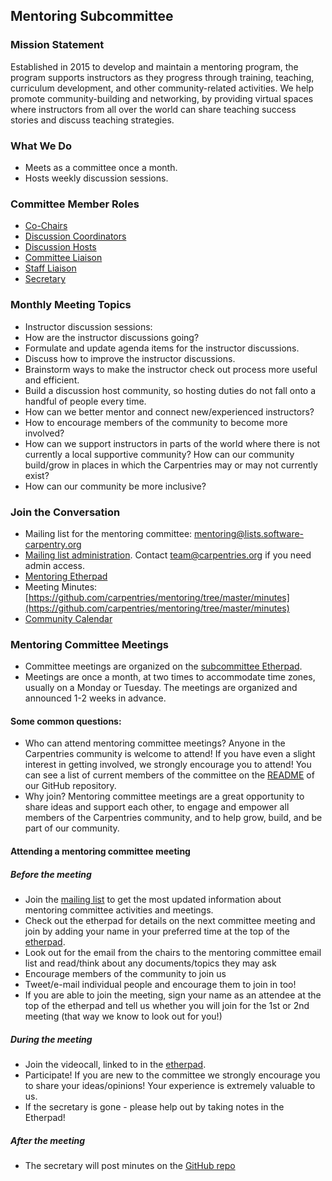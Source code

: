 ## Mentoring Subcommittee

### Mission Statement
Established in 2015 to develop and maintain a mentoring program, the program supports instructors as they progress through training, teaching, curriculum development, and other community-related activities. We help promote community-building and networking, by providing virtual spaces where instructors from all over the world can share teaching success stories and discuss teaching strategies.

### What We Do
* Meets as a committee once a month.
* Hosts weekly discussion sessions.

### Committee Member Roles

- [Co-Chairs](mentoring-subcommittee-roles.html#co-chairs)
- [Discussion Coordinators](mentoring-subcommittee-roles.html#discussion-session-coordinators)
- [Discussion Hosts](mentoring-subcommittee-roles.html#discussion-hosts)
- [Committee Liaison](mentoring-subcommittee-roles.html#committee-liaisons)
- [Staff Liaison](mentoring-subcommittee-roles.html#staff-liaison)
- [Secretary](mentoring-subcommittee-roles.html#secretary)

### Monthly Meeting Topics
* Instructor discussion sessions:
* How are the instructor discussions going?
* Formulate and update agenda items for the instructor discussions.
* Discuss how to improve the instructor discussions.
* Brainstorm ways to make the instructor check out process more useful and efficient.
* Build a discussion host community, so hosting duties do not fall onto a handful of people every time.
* How can we better mentor and connect new/experienced instructors?
* How to encourage members of the community to become more involved?
* How can we support instructors in parts of the world where there is not currently a local supportive community? How can our community build/grow in places in which the Carpentries may or may not currently exist?
* How can our community be more inclusive?

### Join the Conversation
* Mailing list for the mentoring committee: mentoring@lists.software-carpentry.org
* [Mailing list administration](http://lists.software-carpentry.org/listinfo/mentoring).  Contact [team@carpentries.org](mailto:team@carptentries.org) if you need admin access.
* [Mentoring Etherpad](http://pad.software-carpentry.org/scf-mentoring)
* Meeting Minutes: [https://github.com/carpentries/mentoring/tree/master/minutes](https://github.com/carpentries/mentoring/tree/master/minutes)
* [Community Calendar](https://calendar.google.com/calendar/embed?src=oseuuoht0tvjbokgg3noh8c47g%40group.calendar.google.com)

### Mentoring Committee Meetings
* Committee meetings are organized on the [subcommittee Etherpad](http://pad.software-carpentry.org/scf-mentoring).
* Meetings are once a month, at two times to accommodate time zones, usually on a Monday or Tuesday. The meetings are organized and announced 1-2 weeks in advance.
#### Some common questions:
* Who can attend mentoring committee meetings?
Anyone in the Carpentries community is welcome to attend! If you have even a slight interest in getting involved, we strongly encourage you to attend! You can see a list of current members of the committee on the [README](https://github.com/carpentries/mentoring/blob/master/README.md) of our GitHub repository.
* Why join?
Mentoring committee meetings are a great opportunity to share ideas and support each other, to engage and empower all members of the Carpentries community, and to help grow, build, and be part of our community.

#### Attending a mentoring committee meeting
##### Before the meeting
* Join the [mailing list](http://lists.software-carpentry.org/listinfo/mentoring) to get the most updated information about mentoring committee activities and meetings.
* Check out the etherpad for details on the next committee meeting and join by adding your name in your preferred time at the top of the [etherpad](http://pad.software-carpentry.org/scf-mentoring).
* Look out for the email from the chairs to the mentoring committee email list and read/think about any documents/topics they may ask
* Encourage members of the community to join us
* Tweet/e-mail individual people and encourage them to join in too!
* If you are able to join the meeting, sign your name as an attendee at the top of the etherpad and tell us whether you will join for the 1st or 2nd meeting (that way we know to look out for you!)

##### During the meeting
* Join the videocall, linked to in the [etherpad](http://pad.software-carpentry.org/scf-mentoring).
* Participate! If you are new to the committee we strongly encourage you to share your ideas/opinions! Your experience is extremely valuable to us.
* If the secretary is gone - please help out by taking notes in the Etherpad!

##### After the meeting

* The secretary will post minutes on the [GitHub repo](https://github.com/carpentries/mentoring/tree/master/minutes)

